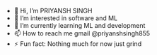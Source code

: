 - 👋 Hi, I’m PRIYANSH SINGH
- 👀 I’m interested in software and ML
- 🌱 I’m currently learning ML and development 
- 📫 How to reach me gmail @priyanshsingh855
- ⚡ Fun fact: Nothing much for now just grind

<!---
priyanshsingh11/priyanshsingh11 is a ✨ special ✨ repository because its `README.md` (this file) appears on your GitHub profile.
You can click the Preview link to take a look at your changes.
--->
